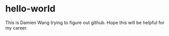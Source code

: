 # hello-world
This is Damien Wang trying to figure out github. Hope this will be helpful for my career.
